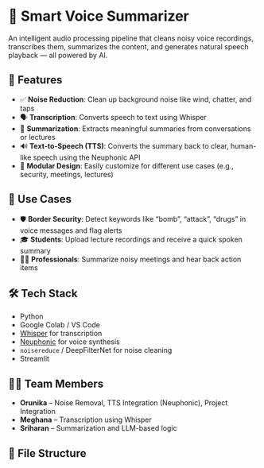 # 🧠 Smart Voice Summarizer

An intelligent audio processing pipeline that cleans noisy voice recordings, transcribes them, summarizes the content, and generates natural speech playback — all powered by AI.

## 🚀 Features

- ✅ **Noise Reduction**: Clean up background noise like wind, chatter, and taps
- 🗣️ **Transcription**: Converts speech to text using Whisper
- 📄 **Summarization**: Extracts meaningful summaries from conversations or lectures
- 🔊 **Text-to-Speech (TTS)**: Converts the summary back to clear, human-like speech using the Neuphonic API
- 🧩 **Modular Design**: Easily customize for different use cases (e.g., security, meetings, lectures)

## 🎯 Use Cases

- 🛡️ **Border Security**: Detect keywords like “bomb”, “attack”, “drugs” in voice messages and flag alerts
- 🎓 **Students**: Upload lecture recordings and receive a quick spoken summary
- 🧑‍💼 **Professionals**: Summarize noisy meetings and hear back action items

## 🛠️ Tech Stack

- Python
- Google Colab / VS Code
- [Whisper](https://github.com/openai/whisper) for transcription
- [Neuphonic](https://neuphonic.com/) for voice synthesis
- `noisereduce` / DeepFilterNet for noise cleaning
- Streamlit

## 🧑‍💻 Team Members

- **Orunika** – Noise Removal, TTS Integration (Neuphonic), Project Integration
- **Meghana** – Transcription using Whisper
- **Sriharan** – Summarization and LLM-based logic

## 📁 File Structure

